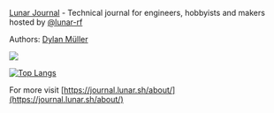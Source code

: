 [Lunar Journal](https://journal.lunar.sh/) - Technical journal for engineers, hobbyists and makers hosted by [@lunar-rf](https://github.com/lunar-rf)

Authors: [Dylan Müller](https://www.linkedin.com/in/lunarjournal)

![](https://lunarjournal.github.io/images/personal/me_bw.jpeg)

[![Top Langs](https://github-readme-stats-48wc.vercel.app/api/top-langs/?username=lunarjournal&layout=compact)](https://github.com/spacehen/github-readme-stats)

For more visit [https://journal.lunar.sh/about/](https://journal.lunar.sh/about/)
